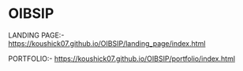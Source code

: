 # OIBSIP

LANDING PAGE:-  https://koushick07.github.io/OIBSIP/landing_page/index.html

PORTFOLIO:- https://koushick07.github.io/OIBSIP/portfolio/index.html
